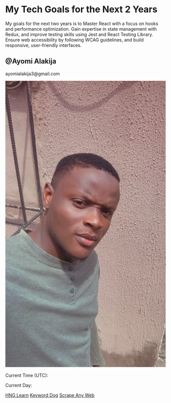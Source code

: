 
<html lang="en">
<head>
    <meta charset="UTF-8">
    <meta name="viewport" content="width=device-width, initial-scale=1.0">
    <title>My Goals</title>
    <link rel="stylesheet" href="style.css">
</head>
<body>
    <div class="container">
        <h1>My Tech Goals for the Next 2 Years</h1>
        <p>  My goals for the next two years is to Master React with a focus on hooks and performance
            optimization. Gain expertise in state management with Redux, and improve testing skills using Jest and React Testing Library.
            Ensure web accessibility by following WCAG guidelines, and build responsive, user-friendly interfaces.
        </p>
        <div class="profile">
            <h2 data-testid="slackDisplayName">@Ayomi Alakija</h2>
            <p data-testid="slackEmail">ayomialakija3@gmail.com</p>
            <img src="slack profile picture.jpg" alt="Slack Profile Picture" data-testid="slackProfilePicture">
        </div>
        <div class="current-time">
            <p>Current Time (UTC): <span data-testid="currentTimeUTC"></span></p>
            <p>Current Day: <span data-testid="currentDay"></span></p>
        </div>
        <div class="links">
            <a href="https://hng.tech/learn" data-testid="hngLink">HNG Learn</a>
            <a href="https://keyword.dog" data-testid="keywordLink">Keyword Dog</a>
            <a href="https://scrapeanyweb.site" data-testid="scrapeanywebLink">Scrape Any Web</a>
        </div>
    </div>
    <script src="script.js"></script>
</body>
</html>

